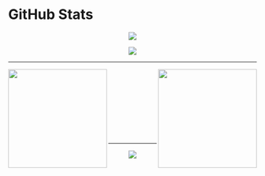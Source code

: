 # GitHub Stats
<p align="center">
  <a href="https://github.com/DenverCoder1/readme-typing-svg"><img src="https://readme-typing-svg.herokuapp.com/?lines=BSTU%20student;Novice%20developer&font=Fira%20Code&center=true&width=440&height=45&color=ffff&vCenter=true&size=22"></a>
</p>
<p align="center">
  <a href="https://www.codewars.com/users/Chamster">
    <img src="https://www.codewars.com/users/Chamster/badges/large">
  </a>
</p>
<hr>
<div align="center">
  <a href="https://github.com/Chamsterr">
    <img align="left"src="https://github-readme-stats.vercel.app/api/top-langs/?username=chamsterr&layout=compact&theme=dark&langs_count=10" height="200px" />
  </a>
  <a href="https://github.com/Chamsterr">
    <img align="right" src="https://github-readme-stats.vercel.app/api?username=chamsterr&theme=dark" height="200px"/>
  </a>
<div>
  <br><br><br><br><br><br><br><br>
  <hr>
<p>
  <img  src="https://github-readme-streak-stats.herokuapp.com/?user=Chamsterr&theme=dark&hide_border=true"/>
</p>
